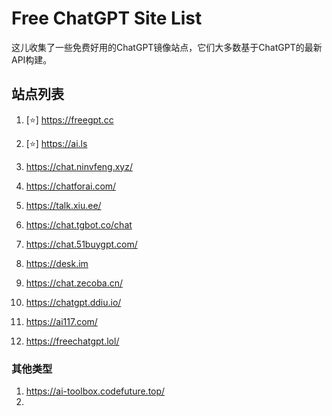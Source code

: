 # Free ChatGPT Site List

这儿收集了一些免费好用的ChatGPT镜像站点，它们大多数基于ChatGPT的最新API构建。

## 站点列表

1. [⭐] https://freegpt.cc 

2. [⭐] https://ai.ls

3. https://chat.ninvfeng.xyz/

4. https://chatforai.com/

4. https://talk.xiu.ee/

4. https://chat.tgbot.co/chat

5. https://chat.51buygpt.com/

6. https://desk.im

7. https://chat.zecoba.cn/

8. https://chatgpt.ddiu.io/

9. https://ai117.com/

10. https://freechatgpt.lol/


### 其他类型

1. https://ai-toolbox.codefuture.top/
2. 